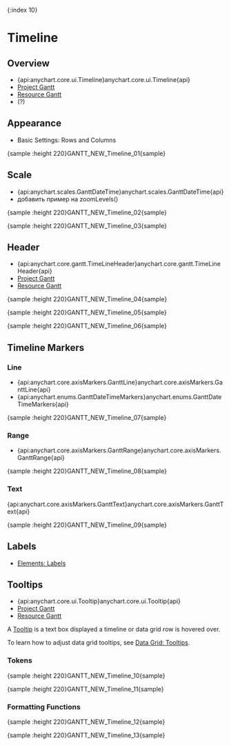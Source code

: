 {:index 10}
# Timeline

## Overview

* {api:anychart.core.ui.Timeline}anychart.core.ui.Timeline{api}
* [Project Gantt](Project_Chart)
* [Resource Gantt](Resource_Chart)
* (?)

## Appearance

* Basic Settings: Rows and Columns

{sample :height 220}GANTT\_NEW\_Timeline\_01{sample}

## Scale

* {api:anychart.scales.GanttDateTime}anychart.scales.GanttDateTime{api}
* добавить пример на zoomLevels()

{sample :height 220}GANTT\_NEW\_Timeline\_02{sample}

{sample :height 220}GANTT\_NEW\_Timeline\_03{sample}

## Header

* {api:anychart.core.gantt.TimeLineHeader}anychart.core.gantt.TimeLineHeader{api}
* [Project Gantt](Project_Chart)
* [Resource Gantt](Resource_Chart)

{sample :height 220}GANTT\_NEW\_Timeline\_04{sample}

{sample :height 220}GANTT\_NEW\_Timeline\_05{sample}

{sample :height 220}GANTT\_NEW\_Timeline\_06{sample}

## Timeline Markers

### Line

* {api:anychart.core.axisMarkers.GanttLine}anychart.core.axisMarkers.GanttLine{api}
* {api:anychart.enums.GanttDateTimeMarkers}anychart.enums.GanttDateTimeMarkers{api}

{sample :height 220}GANTT\_NEW\_Timeline\_07{sample}

### Range

* {api:anychart.core.axisMarkers.GanttRange}anychart.core.axisMarkers.GanttRange{api}


{sample :height 220}GANTT\_NEW\_Timeline\_08{sample}

### Text

{api:anychart.core.axisMarkers.GanttText}anychart.core.axisMarkers.GanttText{api}


{sample :height 220}GANTT\_NEW\_Timeline\_09{sample}

## Labels

* [Elements: Labels](Elements#labels)

## Tooltips

* {api:anychart.core.ui.Tooltip}anychart.core.ui.Tooltip{api}
* [Project Gantt](Project_Chart)
* [Resource Gantt](Resource_Chart)

A [Tooltip](../Common_Settings/Tooltip) is a text box displayed a timeline or data grid row is hovered over.

To learn how to adjust data grid tooltips, see [Data Grid: Tooltips](Data_Grid#tooltips).

### Tokens

{sample :height 220}GANTT\_NEW\_Timeline\_10{sample}

{sample :height 220}GANTT\_NEW\_Timeline\_11{sample}

### Formatting Functions

{sample :height 220}GANTT\_NEW\_Timeline\_12{sample}

{sample :height 220}GANTT\_NEW\_Timeline\_13{sample}